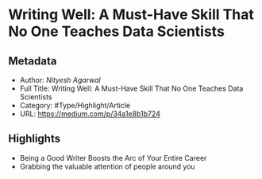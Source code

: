 # Writing Well: A Must-Have Skill That No One Teaches Data Scientists

## Metadata

* Author: *Nityesh Agarwal*
* Full Title: Writing Well: A Must-Have Skill That No One Teaches Data Scientists
* Category: #Type/Highlight/Article
* URL: https://medium.com/p/34a1e8b1b724

## Highlights

* Being a Good Writer Boosts the Arc of Your Entire Career
* Grabbing the valuable attention of people around you
